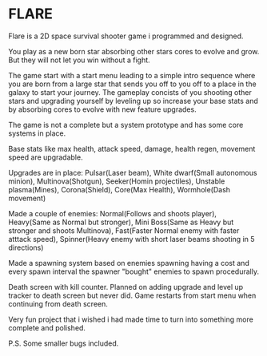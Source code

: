 # FLARE

Flare is a 2D space survival shooter game i programmed and designed. 

You play as a new born star absorbing other stars cores to evolve and grow. But they will not let you win without a fight.

The game start with a start menu leading to a simple intro sequence where you are born from a large star that sends you off to you off to a place in the galaxy to start your journey.
The gameplay concists of you shooting other stars and upgrading yourself by leveling up so increase your base stats and by absorbing cores to evolve with new feature upgrades.

The game is not a complete but a system prototype and has some core systems in place.

Base stats like max health, attack speed, damage, health regen, movement speed are upgradable.

Upgrades are in place: Pulsar(Laser beam), White dwarf(Small autonomous minion), Multinova(Shotgun), Seeker(Homin projectiles), Unstable plasma(Mines), Corona(Shield), Core(Max Health), Wormhole(Dash movement)

Made a couple of enemies: Normal(Follows and shoots player), Heavy(Same as Normal but stronger), Mini Boss(Same as Heavy but stronger and shoots Multinova), Fast(Faster Normal enemy with faster atttack speed), Spinner(Heavy enemy with short laser beams shooting in 5 directions)

Made a spawning system based on enemies spawning having a cost and every spawn interval the spawner "bought" enemies to spawn procedurally.

Death screen with kill counter. Planned on adding upgrade and level up tracker to death screen but never did. Game restarts from start menu when continuing from death screen.

Very fun project that i wished i had made time to turn into something more complete and polished.

P.S. Some smaller bugs included.
